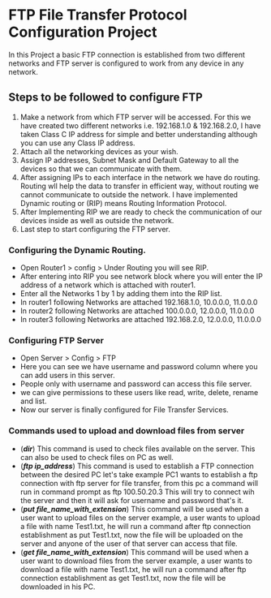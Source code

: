 # FTP File Transfer Protocol Configuration Project
In this Project a basic FTP connection is established from two different networks and FTP server is configured to work from any device in any network.

## Steps to be followed to configure FTP 
1. Make a network from which FTP server will be accessed. For this we have created two different networks i.e. 192.168.1.0 & 192.168.2.0, I have taken Class C IP address for simple and better understanding although you can use any Class IP address.
2. Attach all the networking devices as your wish.
3. Assign IP addresses, Subnet Mask and Default Gateway to all the devices so that we can communicate with them.
4. After assigning IPs to each interface in the network we have do routing. Routing wll help the data to transfer in efficient way, without routing we cannot communicate to outside the network. I have implemented Dynamic routing or (RIP) means Routing Information Protocol. 
5. After Implementing RIP we are ready to check the communication of our devices inside as well as outside the network.
6. Last step to start configuring the FTP server.


### Configuring the Dynamic Routing.
- Open Router1 > config > Under Routing you will see RIP.
- After entering into RIP you see  network block where you will enter the IP address of a network which is attached with router1.
- Enter all the Networks 1 by 1 by adding them into the RIP list.
- In router1 following Networks are attached 
192.168.1.0, 10.0.0.0, 11.0.0.0
- In router2 following Networks are attached 
100.0.0.0, 12.0.0.0, 11.0.0.0
- In router3 following Networks are attached 
192.168.2.0, 12.0.0.0, 11.0.0.0

### Configuring FTP Server
- Open Server > Config > FTP
- Here you can see we have username and password column where you can add users in this server.
- People only with username and password can access this file server.
- we can give permissions to these users like read, write, delete, rename and list.
- Now our server is finally configured for File Transfer Services.

### Commands used to upload and download files from server
- (***dir***) This command is used to check files available on the server. This can also be used to check files on PC as well.
- (***ftp ip_address***) This command is used to establish a FTP connection between the desired PC let's take example 
PC1 wants to establish a ftp connection with ftp server for file transfer, from this pc a command will run in command prompt as ftp 100.50.20.3
This will try to connect wih the server and then it will ask for username and password that's it.
- (***put file_name_with_extension***) This command will be used when a user want to upload files on the server example,
a user wants to upload a file with name Test1.txt, he will run a command after ftp connection establishment as put Test1.txt, now the file will be uploaded on the server and anyone of the user of that server can access that file.
- (***get file_name_with_extension***) This command will be used when a user want to download files from the server example,
a user wants to download a file with name Test1.txt, he will run a command after ftp connection establishment as get Test1.txt, now the file will be downloaded in his PC.
